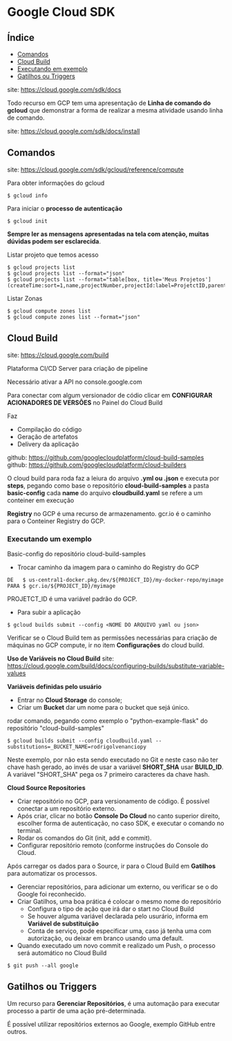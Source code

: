 # Google Cloud SDK


## Índice

- [Comandos](#comandos)
- [Cloud Build](#cloud-build)
- [Executando em exemplo](#executando-um-exemplo)
- [Gatilhos ou Triggers](#gatilhos-ou-triggers)

site: https://cloud.google.com/sdk/docs

Todo recurso em GCP tem uma apresentação de **Linha de comando do gcloud** que demonstrar a forma de realizar a mesma atividade usando linha de comando.

site: https://cloud.google.com/sdk/docs/install

## Comandos

site: https://cloud.google.com/sdk/gcloud/reference/compute

Para obter informações do gcloud
```
$ gcloud info
```

Para iniciar o **processo de autenticação**
```
$ gcloud init
```
**Sempre ler as mensagens apresentadas na tela com atenção, muitas dúvidas podem ser esclarecida**.

Listar projeto que temos acesso
```
$ gcloud projects list
$ gcloud projects list --format="json"
$ gcloud projects list --format="table[box, title='Meus Projetos'] (createTime:sort=1,name,projectNumber,projectId:label=ProjetctID,parent.id:label=Parent)"
```

Listar Zonas
```
$ gcloud compute zones list
$ gcloud compute zones list --format="json"
```

## Cloud Build

site: https://cloud.google.com/build

Plataforma CI/CD Server para criação de pipeline 

Necessário ativar a API no console.google.com

Para conectar com algum versionador de códio clicar em **CONFIGURAR ACIONADORES DE VERSÕES** no Painel do Cloud Build

Faz
  - Compilação do código
  - Geração de artefatos
  - Delivery da aplicação

github: https://github.com/googlecloudplatform/cloud-build-samples
github: https://github.com/googlecloudplatform/cloud-builders

O cloud build para roda faz a leiura do arquivo **.yml ou .json** e executa por **steps**, pegando como base o repositório **cloud-build-samples** a pasta **basic-config** cada **name** do arquivo **cloudbuild.yaml** se refere a um conteiner em execução

**Registry** no GCP é uma recurso de armazenamento.
gcr.io é o caminho para o Conteiner Registry do GCP.

### Executando um exemplo 

Basic-config do repositório cloud-build-samples

- Trocar caminho da imagem para o caminho do Registry do GCP
```
DE   $ us-central1-docker.pkg.dev/${PROJECT_ID}/my-docker-repo/myimage
PARA $ gcr.io/${PROJECT_ID}/myimage
```
PROJETCT_ID é uma variável padrão do GCP.

- Para subir a aplicação
```
$ gcloud builds submit --config <NOME DO ARQUIVO yaml ou json>
```
Verificar se o Cloud Build tem as permissões necessárias para criação de máquinas no GCP compute, ir no item **Configurações** do cloud build.

**Uso de Variáveis no Cloud Build** 
site: https://cloud.google.com/build/docs/configuring-builds/substitute-variable-values

**Variáveis definidas pelo usuário**

- Entrar no **Cloud Storage** do console;
- Criar um **Bucket** dar um nome para o bucket que sejá único.

rodar comando, pegando como exemplo o "python-example-flask" do repositório "cloud-build-samples" 
```
$ gcloud builds submit --config cloudbuild.yaml --substitutions=_BUCKET_NAME=rodrigolvenanciopy
```
Neste exemplo, por não esta sendo executado no Git e neste caso não ter chave hash gerado, ao invés de usar a variável **SHORT_SHA** usar **BUILD_ID**.
A variável "SHORT_SHA" pega os 7 primeiro caracteres da chave hash.

**Cloud Source Repositories**

- Criar repositório no GCP, para versionamento de código. É possível conectar a um repositório externo.
- Após criar, clicar no botão **Console Do Cloud** no canto superior direito, escolher forma de autenticação, no caso SDK, e executar o comando no terminal.
- Rodar os comandos do Git (init, add e commit).
- Configurar repositório remoto (conforme instruções do Console do Cloud.

Após carregar os dados para o Source, ir para o Cloud Build em **Gatilhos** para automatizar os processos.
- Gerenciar repositórios, para adicionar um externo, ou verificar se o do Google foi reconhecido.
- Criar Gatilhos, uma boa prática é colocar o mesmo nome do repositório
  - Configura o tipo de ação que irá dar o start no Cloud Build
  - Se houver alguma variável declarada pelo usurário, informa em **Variável de substituição**
  - Conta de serviço, pode especificar uma, caso já tenha uma com autorização, ou deixar em branco usando uma default.
- Quando executado um novo commit e realizado um Push, o processo será automático no Cloud Build
```
$ git push --all google
```

## Gatilhos ou Triggers

Um recurso para **Gerenciar Repositórios**, é uma automação para executar processo a partir de uma ação pré-determinada.

É possível utilizar repositórios externos ao Google, exemplo GitHub entre outros.


